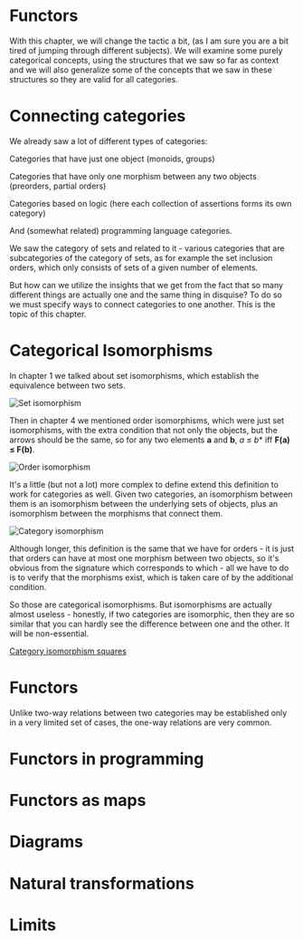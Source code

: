 Functors
===

With this chapter, we will change the tactic a bit, (as I am sure you are a bit tired of jumping through different subjects). We will examine some purely categorical concepts, using the structures that we saw so far as context and we will also generalize some of the concepts that we saw in these structures so they are valid for all categories.

Connecting categories
===

We already saw a lot of different types of categories:

Categories that have just one object (monoids, groups)

Categories that have only one morphism between any two objects (preorders, partial orders)

Categories based on logic (here each collection of assertions forms its own category) 

And (somewhat related) programming language categories.

We saw the category of sets and related to it - various categories that are subcategories of the category of sets, as for example the set inclusion orders, which only consists of sets of a given number of elements.

But how can we utilize the insights that we get from the fact that so many different things are actually one and the same thing in disquise? To do so we must specify ways to connect categories to one another. This is the topic of this chapter.

Categorical Isomorphisms
===

In chapter 1 we talked about set isomorphisms, which establish the equivalence between two sets.

![Set isomorphism](set_isomorphism.svg)

Then in chapter 4 we mentioned order isomorphisms, which were just set isomorphisms, with the extra condition that not only the objects, but the arrows should be the same, so for any two elements **a** and **b**, *a ≤ b** iff **F(a) ≤ F(b)**. 

![Order isomorphism](order_isomorphism.svg)

It's a little (but not a lot) more complex to define extend this definition to work for categories as well. Given two categories, an isomorphism between them is an isomorphism between the underlying sets of objects, plus an isomorphism between the morphisms that connect them.

![Category isomorphism](category_isomorphism.svg)

Although longer, this definition is the same that we have for orders - it is just that orders can have at most one morphism between two objects, so it's obvious from the signature which corresponds to which - all we have to do is to verify that the morphisms exist, which is taken care of by the additional condition. 

So those are categorical isomorphisms. But isomorphisms are actually almost useless - honestly, if two categories are isomorphic, then they are so similar that you can hardly see the difference between one and the other. It will be non-essential.

[Category isomorphism squares](category_isomorphism_squares.svg)

Functors
===

Unlike two-way relations between two categories may be established only in a very limited set of cases, the one-way relations are very common.

Functors in programming
===

Functors as maps
===

Diagrams
===

Natural transformations
===

Limits
===
